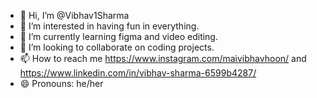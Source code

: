 - 👋 Hi, I’m @Vibhav1Sharma
- 👀 I’m interested in having fun in everything.
- 🌱 I’m currently learning figma and video editing.
- 💞️ I’m looking to collaborate on coding projects.
- 📫 How to reach me https://www.instagram.com/maivibhavhoon/ and https://www.linkedin.com/in/vibhav-sharma-6599b4287/
- 😄 Pronouns: he/her

<!---
Vibhav Sharma/Vibhav Sharma is a ✨ special ✨ repository because its `README.md` (this file) appears on your GitHub profile.
You can click the Preview link to take a look at your changes.
--->
